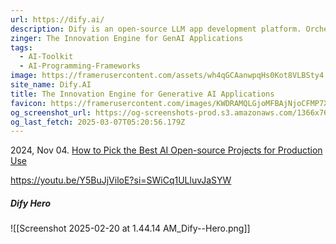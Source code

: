 ```yaml
---
url: https://dify.ai/
description: Dify is an open-source LLM app development platform. Orchestrate LLM apps from agents to complex AI workflows, with an RAG engine.
zinger: The Innovation Engine for GenAI Applications
tags:
  - AI-Toolkit
  - AI-Programming-Frameworks
image: https://framerusercontent.com/assets/wh4qGCAanwpqHs0Kot8VLBSty4.png
site_name: Dify.AI
title: The Innovation Engine for Generative AI Applications
favicon: https://framerusercontent.com/images/KWDRAMQLGjoMFBAjNjoCFMP7XI.png
og_screenshot_url: https://og-screenshots-prod.s3.amazonaws.com/1366x768/80/false/eb274cb892747ac14f78de65eeac7dc2009c4cd83c0ba16e2dc7ca292f8e6490.jpeg
og_last_fetch: 2025-03-07T05:20:56.179Z
---
```

2024, Nov 04. [How to Pick the Best AI Open-source Projects for Production Use](https://youtu.be/wVXojxS_hak?si=VRBRN-O_QjGR0rcA)

https://youtu.be/Y5BuJjViloE?si=SWiCq1ULluvJaSYW

##### Dify Hero
![[Screenshot 2025-02-20 at 1.44.14 AM_Dify--Hero.png]]
